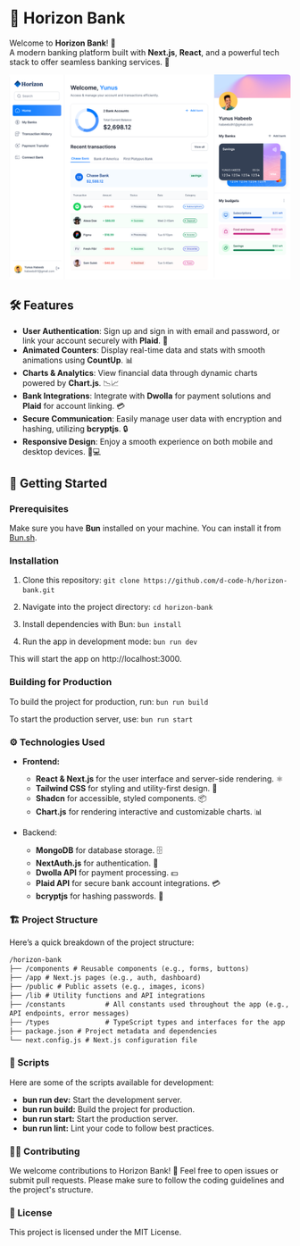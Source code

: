 # 🌅 Horizon Bank

Welcome to **Horizon Bank**! 🌟  
A modern banking platform built with **Next.js**, **React**, and a powerful tech stack to offer seamless banking services. 🚀

![Horizon Bank](/public/horizon.png)

## 🛠️ Features

- **User Authentication**: Sign up and sign in with email and password, or link your account securely with **Plaid**. 🔐
- **Animated Counters**: Display real-time data and stats with smooth animations using **CountUp**. 📊
- **Charts & Analytics**: View financial data through dynamic charts powered by **Chart.js**. 📉📈
- **Bank Integrations**: Integrate with **Dwolla** for payment solutions and **Plaid** for account linking. 💳
- **Secure Communication**: Easily manage user data with encryption and hashing, utilizing **bcryptjs**. 🔒
- **Responsive Design**: Enjoy a smooth experience on both mobile and desktop devices. 📱💻

## 🚀 Getting Started

### Prerequisites

Make sure you have **Bun** installed on your machine. You can install it from [Bun.sh](https://bun.sh/).

### Installation

1. Clone this repository:
   `git clone https://github.com/d-code-h/horizon-bank.git`

2. Navigate into the project directory:
   `cd horizon-bank`

3. Install dependencies with Bun:
   `bun install`
4. Run the app in development mode:
   `bun run dev`

This will start the app on http://localhost:3000.

### Building for Production

To build the project for production, run:
`bun run build`

To start the production server, use:
`bun run start`

### ⚙️ Technologies Used

- **Frontend:**

  - **React & Next.js** for the user interface and server-side rendering. ⚛️
  - **Tailwind CSS** for styling and utility-first design. 🎨
  - **Shadcn** for accessible, styled components. 📦
  - **Chart.js** for rendering interactive and customizable charts. 📊

- Backend:
  - **MongoDB** for database storage. 🗄️
  - **NextAuth.js** for authentication. 🔑
  - **Dwolla API** for payment processing. 💵
  - **Plaid API** for secure bank account integrations. 💳
  - **bcryptjs** for hashing passwords. 🔐

### 🏗️ Project Structure

Here’s a quick breakdown of the project structure:

```
/horizon-bank
├── /components # Reusable components (e.g., forms, buttons)
├── /app # Next.js pages (e.g., auth, dashboard)
├── /public # Public assets (e.g., images, icons)
├── /lib # Utility functions and API integrations
├── /constants          # All constants used throughout the app (e.g., API endpoints, error messages)
├── /types              # TypeScript types and interfaces for the app
├── package.json # Project metadata and dependencies
└── next.config.js # Next.js configuration file
```

### 📄 Scripts

Here are some of the scripts available for development:

- **bun run dev:** Start the development server.
- **bun run build:** Build the project for production.
- **bun run start:** Start the production server.
- **bun run lint:** Lint your code to follow best practices.

### 🧑‍💻 Contributing

We welcome contributions to Horizon Bank! 🎉
Feel free to open issues or submit pull requests. Please make sure to follow the coding guidelines and the project's structure.

### 📝 License

This project is licensed under the MIT License.
